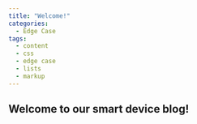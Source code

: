```yaml
---
title: "Welcome!"
categories:
  - Edge Case
tags:
  - content
  - css
  - edge case
  - lists
  - markup
---
```



## Welcome to our smart device blog!

